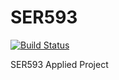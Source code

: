 # SER593

[![Build Status](http://ec2-54-187-128-174.us-west-2.compute.amazonaws.com:8080/buildStatus/icon?job=topia)](http://ec2-54-187-128-174.us-west-2.compute.amazonaws.com:8080/job/topia/)

SER593 Applied Project
